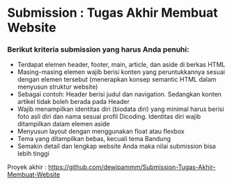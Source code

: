 # Submission : Tugas Akhir Membuat Website

### Berikut kriteria submission yang harus Anda penuhi:

* Terdapat elemen header, footer, main, article, dan aside di berkas HTML
* Masing-masing elemen wajib berisi konten yang peruntukkannya sesuai dengan elemen tersebut (menerapkan konsep semantic HTML dalam menyusun struktur website)
* Sebagai contoh: Header berisi judul dan navigation. Sedangkan konten artikel tidak boleh berada pada Header
* Wajib menampilkan identitas diri (biodata diri) yang minimal harus berisi foto asli diri dan nama sesuai profil Dicoding. Identitas diri wajib ditampilkan dalam elemen aside
* Menyusun layout dengan menggunakan float atau flexbox
* Tema yang ditampilkan bebas, kecuali tema Bandung
* Semakin detail dan lengkap website Anda maka nilai submission bisa lebih tinggi

Proyek akhir : https://github.com/dewipammm/Submission-Tugas-Akhir-Membuat-Website
